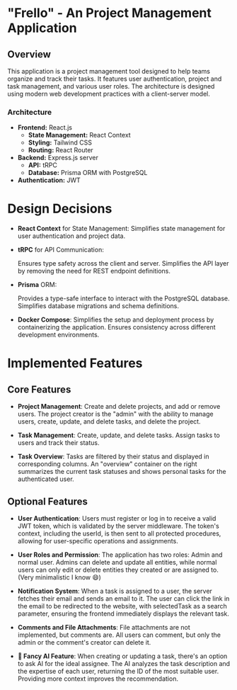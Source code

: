 # "Frello" - An Project Management Application

## Overview

This application is a project management tool designed to help teams organize and track their tasks. It features user authentication, project and task management, and various user roles. The architecture is designed using modern web development practices with a client-server model.

### Architecture

- **Frontend:** React.js
  - **State Management:** React Context
  - **Styling:** Tailwind CSS
  - **Routing:** React Router
- **Backend:** Express.js server
  - **API:** tRPC
  - **Database:** Prisma ORM with PostgreSQL
- **Authentication:** JWT

# Design Decisions

- **React Context** for State Management:
  Simplifies state management for user authentication and project data.

- **tRPC** for API Communication:

  Ensures type safety across the client and server. Simplifies the API layer by removing the need for REST endpoint definitions.

- **Prisma** ORM:

  Provides a type-safe interface to interact with the PostgreSQL database. Simplifies database migrations and schema definitions.

- **Docker Compose**:
  Simplifies the setup and deployment process by containerizing the application. Ensures consistency across different development environments.

# Implemented Features

## Core Features

- **Project Management**: Create and delete projects, and add or remove users. The project creator is the "admin" with the ability to manage users, create, update, and delete tasks, and delete the project.

- **Task Management**:
  Create, update, and delete tasks. Assign tasks to users and track their status.

- **Task Overview**:
  Tasks are filtered by their status and displayed in corresponding columns. An "overview" container on the right summarizes the current task statuses and shows personal tasks for the authenticated user.

## Optional Features

- **User Authentication**: Users must register or log in to receive a valid JWT token, which is validated by the server middleware. The token's context, including the userId, is then sent to all protected procedures, allowing for user-specific operations and assignments.

- **User Roles and Permission**: The application has two roles: Admin and normal user. Admins can delete and update all entities, while normal users can only edit or delete entities they created or are assigned to. (Very minimalistic I know 😄)

- **Notification System**: When a task is assigned to a user, the server fetches their email and sends an email to it. The user can click the link in the email to be redirected to the website, with selectedTask as a search parameter, ensuring the frontend immediately displays the relevant task.

- **Comments and File Attachments**: File attachments are not implemented, but comments are. All users can comment, but only the admin or the comment's creator can delete it.

- **🤖 Fancy AI Feature**: When creating or updating a task, there's an option to ask AI for the ideal assignee. The AI analyzes the task description and the expertise of each user, returning the ID of the most suitable user. Providing more context improves the recommendation.
